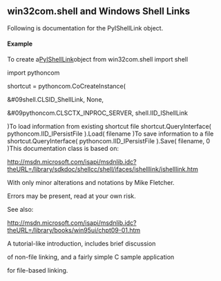 
## win32com.shell and Windows Shell Links
Following is documentation for the PyIShellLink object.

#### Example
To create a[PyIShellLink](README.md#PyIShellLink)object
from win32com.shell import shell

import pythoncom

shortcut = pythoncom.CoCreateInstance(

&#09shell.CLSID_ShellLink, None,

&#09pythoncom.CLSCTX_INPROC_SERVER, shell.IID_IShellLink

)To load information from existing shortcut file
shortcut.QueryInterface( pythoncom.IID_IPersistFile ).Load( filename )To save information to a file
shortcut.QueryInterface( pythoncom.IID_IPersistFile ).Save( filename, 0 )This documentation class is based on: 

http://msdn.microsoft.com/isapi/msdnlib.idc?theURL=/library/sdkdoc/shellcc/shell/ifaces/ishelllink/ishelllink.htm 

With only minor alterations and notations by Mike Fletcher. 

Errors may be present, read at your own risk. 

See also: 

http://msdn.microsoft.com/isapi/msdnlib.idc?theURL=/library/books/win95ui/chpt09-01.htm 

A tutorial-like introduction, includes brief discussion 

of non-file linking, and a fairly simple C sample application 

for file-based linking.